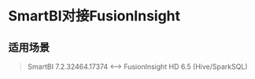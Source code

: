 # SmartBI对接FusionInsight

## 适用场景

> SmartBI 7.2.32464.17374 <--> FusionInsight HD 6.5 (Hive/SparkSQL)
